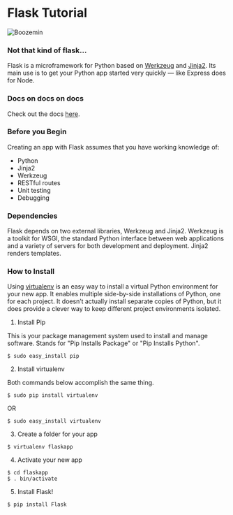 # Flask Tutorial

![Boozemin](http://cdn.hiconsumption.com/wp-content/uploads/2013/11/Prescription-Label-Flask.jpg)

### Not that kind of flask...

Flask is a microframework for Python based on [Werkzeug](http://werkzeug.pocoo.org/) and [Jinja2](http://jinja.pocoo.org/docs/dev/). Its main use is to get your Python app started very quickly — like Express does for Node.

### Docs on docs on docs 

Check out the docs [here](http://flask.pocoo.org/docs/). 

### Before you Begin

Creating an app with Flask assumes that you have working knowledge of:
* Python
* Jinja2
* Werkzeug
* RESTful routes
* Unit testing
* Debugging

### Dependencies

Flask depends on two external libraries, Werkzeug and Jinja2. Werkzeug is a toolkit for WSGI, the standard Python interface between web applications and a variety of servers for both development and deployment. Jinja2 renders templates. 

### How to Install

Using [virtualenv](https://pypi.python.org/pypi/virtualenv) is an easy way to install a virtual Python environment for your new app. It enables multiple side-by-side installations of Python, one for each project. It doesn’t actually install separate copies of Python, but it does provide a clever way to keep different project environments isolated.

1. Install Pip 

This is your package management system used to install and manage software. Stands for "Pip Installs Package" or "Pip Installs Python".

```
$ sudo easy_install pip
```

2. Install virtualenv

Both commands below accomplish the same thing. 

```
$ sudo pip install virtualenv
```
OR

```
$ sudo easy_install virtualenv
```

3. Create a folder for your app

```
$ virtualenv flaskapp
```

4. Activate your new app

```
$ cd flaskapp
$ . bin/activate
```

5. Install Flask!

```
$ pip install Flask
```


